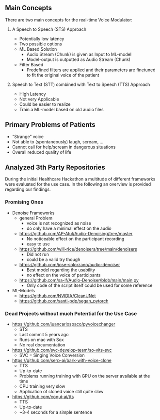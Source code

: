 ## Main Concepts
There are two main concepts for the real-time Voice Modulator:

1. A Speech to Speech (STS) Approach
    - Potentially low latency
    - Two possible options
    - ML Based Solution
        - Audio Stream (Chunk) is given as Input to ML-model
        - Model-output is outputted as Audio Stream (Chunk)
    - Filter Based 
        - Predefined filters are applied and their parameters are finetuned to fit the original voice of the patient

2. Speech to Text (STT) combined with Text to Speech (TTS) Approach
    - High Latency
    - Not very Applicable
    - Could be easier to realize
    - Train a ML-model based on old audio files 

## Primary Problems of Patients
- “Strange” voice
- Not able to (spontaneously) laugh, scream, …
- Cannot call for help/scream in dangerous situations
- Overall reduced quality of life

## Analyzed 3th Party Repositories
During the initial Healthcare Hackathon a multitude of different frameworks were evaluated for the use case. In the following an overview is provided regarding our findings.
### Promising Ones
- Denoise Frameworks
    - general Problem
        - voice is not recognized as noise
        - do only have a minimal effect on the audio
    - https://github.com/AP-Atul/Audio-Denoising/tree/master
        - No noticeable effect on the participant recording
        - easy to use
    - https://github.com/will-rice/denoisers/tree/main/denoisers
        - Did not run
        - could be a valid try though
    - https://github.com/jose-solorzano/audio-denoiser
        - Best model regarding the usability
        - no effect on the voice of participants
    - https://github.com/sa-if/Audio-Denoiser/blob/main/main.py
        - Only code of the script itself could be used for some reference
- ML-Models
    - https://github.com/NVIDIA/CleanUNet
    - https://github.com/santi-pdp/segan_pytorch 

### Dead Projects without much Potential for the Use Case
- https://github.com/juancarlospaco/pyvoicechanger
    - STS
    - Last commit 5 years ago
    - Runs on mac with Sox
    - No real documentation
- https://github.com/svc-develop-team/so-vits-svc
    - SVC = Singing Voice Conversion
- https://github.com/serp-ai/bark-with-voice-clone
    - TTS
    - Up-to-date
    - Problems running training with GPU on the server available at the time
    - CPU training very slow
    - Application of cloned voice still quite slow
- https://github.com/coqui-ai/tts
    - TTS
    - Up-to-date
    - ~3-4 seconds for a simple sentence
